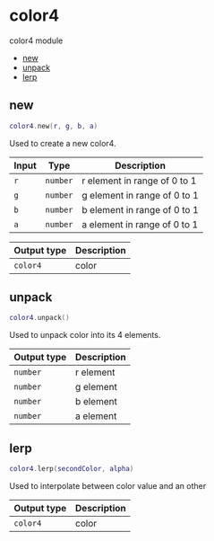 # color4

color4 module

- [new](#new)
- [unpack](#unpack)
- [lerp](#lerp)

## new

```lua
color4.new(r, g, b, a)
```

Used to create a new color4.

| Input | Type | Description |
| --- | --- | --- |
| `r` | `number` | r element in range of 0 to 1 |
| `g` | `number` | g element in range of 0 to 1 |
| `b` | `number` | b element in range of 0 to 1 |
| `a` | `number` | a element in range of 0 to 1 |

| Output type | Description |
| --- | --- |
| `color4` | color |

## unpack

```lua
color4.unpack()
```

Used to unpack color into its 4 elements.

| Output type | Description |
| --- | --- |
| `number` | r element |
| `number` | g element |
| `number` | b element |
| `number` | a element |

## lerp

```lua
color4.lerp(secondColor, alpha)
```

Used to interpolate between color value and an other

| Output type | Description |
| --- | --- |
| `color4` | color |